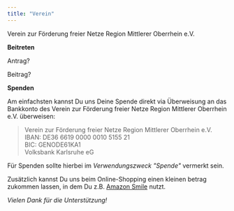 ```yaml
---
title: "Verein"
---
```


Verein zur Förderung freier Netze Region Mittlerer Oberrhein e.V.

**Beitreten**


Antrag?

Beitrag?


**Spenden**

Am einfachsten kannst Du uns Deine Spende direkt via Überweisung an das Bankkonto des Verein zur Förderung freier Netze Region Mittlerer Oberrhein e.V. überweisen:

<blockquote>
  Verein zur Förderung freier Netze Region Mittlerer Oberrhein e.V.<br/>
  IBAN: DE36 6619 0000 0010 5155 21<br/>
  BIC: GENODE61KA1<br/>
  Volksbank Karlsruhe eG
</blockquote>

Für Spenden sollte hierbei im *Verwendungszweck "Spende"* vermerkt sein.

Zusätzlich kannst Du uns beim Online-Shopping einen kleinen betrag zukommen lassen, in dem Du z.B. [Amazon Smile](https://smile.amazon.de/ch/30-073-91186) nutzt.


*Vielen Dank für die Unterstützung!*
